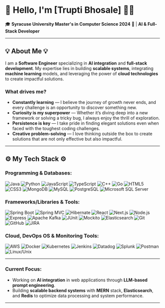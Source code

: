 # 👋 Hello, I'm [Trupti Bhosale] 👨‍💻

🎓 **Syracuse University Master's in Computer Science 2024** 🍊 | **AI & Full-Stack Developer**  

---

## 💡 About Me 💡

I am a **Software Engineer** specializing in **AI integration** and **full-stack development**. My expertise lies in building **scalable systems**, integrating **machine learning** models, and leveraging the power of **cloud technologies** to create impactful solutions.

### What drives me?
- **Constantly learning** — I believe the journey of growth never ends, and every challenge is an opportunity to discover something new.
- **Curiosity is my superpower** — Whether it’s diving deep into a new framework or solving a tricky bug, I always enjoy the thrill of exploration.
- **Persistence is key** — I take pride in finding elegant solutions even when faced with the toughest coding challenges.
- **Creative problem-solving** — I love thinking outside the box to create solutions that are not only effective but also impactful.

---

## ⚙️ My Tech Stack ⚙️

### Programming & Databases:
![Java](https://img.shields.io/badge/Java-%23F7DF1E?style=flat&logo=java&logoColor=white) ![Python](https://img.shields.io/badge/Python-%233776AB?style=flat&logo=python&logoColor=white) ![JavaScript](https://img.shields.io/badge/JavaScript-%23F7DF1E?style=flat&logo=javascript&logoColor=white) ![TypeScript](https://img.shields.io/badge/TypeScript-%232F77B6?style=flat&logo=typescript&logoColor=white) ![C++](https://img.shields.io/badge/C++-%2300599C?style=flat&logo=cplusplus&logoColor=white) ![Go](https://img.shields.io/badge/Go-%2300ADD8?style=flat&logo=go&logoColor=white) ![HTML5](https://img.shields.io/badge/HTML5-%23E44D26?style=flat&logo=html5&logoColor=white) ![CSS3](https://img.shields.io/badge/CSS3-%231572B6?style=flat&logo=css3&logoColor=white) ![MongoDB](https://img.shields.io/badge/MongoDB-%2347A248?style=flat&logo=mongodb&logoColor=white) ![MySQL](https://img.shields.io/badge/MySQL-%2300f?style=flat&logo=mysql&logoColor=white) ![PostgreSQL](https://img.shields.io/badge/PostgreSQL-%2331578D?style=flat&logo=postgresql&logoColor=white) ![Microsoft SQL Server](https://img.shields.io/badge/Microsoft%20SQL%20Server-%23cc2927?style=flat&logo=microsoftsqlserver&logoColor=white)

### Frameworks/Libraries & Tools:
![Spring Boot](https://img.shields.io/badge/Spring%20Boot-%236DB33F?style=flat&logo=springboot&logoColor=white) ![Spring MVC](https://img.shields.io/badge/Spring%20MVC-%236DB33F?style=flat&logo=spring&logoColor=white) ![Hibernate](https://img.shields.io/badge/Hibernate-%23243C5B?style=flat&logo=hibernate&logoColor=white) ![React](https://img.shields.io/badge/React-%2361DAFB?style=flat&logo=react&logoColor=black) ![Next.js](https://img.shields.io/badge/Next.js-%23000000?style=flat&logo=nextdotjs&logoColor=white) ![Node.js](https://img.shields.io/badge/Node.js-%2361DAFB?style=flat&logo=node.js&logoColor=black) ![Express](https://img.shields.io/badge/Express-%23404D59?style=flat&logo=express&logoColor=white) ![Apache Kafka](https://img.shields.io/badge/Apache%20Kafka-%23F5A623?style=flat&logo=apachekafka&logoColor=white) ![JUnit](https://img.shields.io/badge/JUnit-%23BBF64A?style=flat&logo=junit&logoColor=white) ![Mockito](https://img.shields.io/badge/Mockito-%23006492?style=flat&logo=mockito&logoColor=white) ![Elasticsearch](https://img.shields.io/badge/Elasticsearch-%23004700?style=flat&logo=elasticsearch&logoColor=white) ![Git](https://img.shields.io/badge/Git-%23F14C28?style=flat&logo=git&logoColor=white) ![GitHub](https://img.shields.io/badge/GitHub-%23121011?style=flat&logo=github&logoColor=white) ![JIRA](https://img.shields.io/badge/JIRA-%230A0A8E?style=flat&logo=jira&logoColor=white)

### Cloud, DevOps OS & Monitoring Tools:
![AWS](https://img.shields.io/badge/AWS-%23FF9900?style=flat&logo=amazonaws&logoColor=white) ![Docker](https://img.shields.io/badge/Docker-%232496ED?style=flat&logo=docker&logoColor=white) ![Kubernetes](https://img.shields.io/badge/Kubernetes-%232496ED?style=flat&logo=kubernetes&logoColor=white) ![Jenkins](https://img.shields.io/badge/Jenkins-%23F2F2F2?style=flat&logo=jenkins&logoColor=black) ![Datadog](https://img.shields.io/badge/Datadog-%23FF5C35?style=flat&logo=datadog&logoColor=white) ![Splunk](https://img.shields.io/badge/Splunk-%230E3A8E?style=flat&logo=splunk&logoColor=white) ![Postman](https://img.shields.io/badge/Postman-%23FF6C37?style=flat&logo=postman&logoColor=white) ![Linux/Unix](https://img.shields.io/badge/Linux/Unix-%23FCC624?style=flat&logo=linux&logoColor=black)

---

### Current Focus:
- Working on **AI integration** in web applications through **LLM-based prompt engineering**.
- Building **scalable backend systems** with **MERN** stack, **Elasticsearch**, and **Redis** to optimize data processing and system performance.

---
